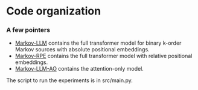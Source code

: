 # Code organization

### A few pointers

-   [Markov-LLM](Markov-LLM) contains the full transformer model for binary k-order Markov sources with absolute positional embeddings.
-   [Markov-RPE](Markov-RPE) contains the full transformer model with relative positional embeddings.
-   [Markov-LLM-AO](Markov-LLM-AO) contains the attention-only model.

The script to run the experiments is in src/main.py.
